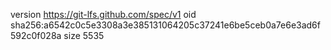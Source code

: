 version https://git-lfs.github.com/spec/v1
oid sha256:a6542c0c5e3308a3e385131064205c37241e6be5ceb0a7e6e3ad6f592c0f028a
size 5535
